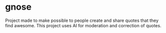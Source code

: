 # gnose
Project made to make possible to people create and share quotes that they find awesome. This project uses AI for moderation and correction of quotes.
